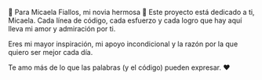 🌟 Para Micaela Fiallos, mi novia hermosa 💖
Este proyecto está dedicado a ti, Micaela.
Cada línea de código, cada esfuerzo y cada logro que hay aquí lleva mi amor y admiración por ti.

Eres mi mayor inspiración, mi apoyo incondicional y la razón por la que quiero ser mejor cada día.

Te amo más de lo que las palabras (y el código) pueden expresar. ❤️